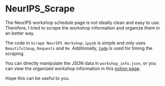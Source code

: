 # NeurIPS_Scrape

The NeurIPS workshop schedule page is not ideally clean and easy to use. Therefore, I tried to scrape the workshop information and organize them in an better way. 

The code in `Scrape NeurIPS Workshop.ipynb` is simple and only uses `BeautifulSoup`, `Requests` and `Re`. Additionally, [`tqdm`](https://github.com/tqdm/tqdm) is used for timing the scraping. 

You can directly manipulate the JSON data in `workshop_info.json`, or you can view the organized workshop information in this [notion page](https://www.notion.so/shannonrosen/2019-NeurIPS-Workshop-Detailed-Info-356c490d9c15438bba75635b11190ecc). 

Hope this can be useful to you. 

